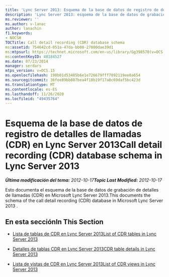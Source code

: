 ```yaml
---
title: 'Lync Server 2013: Esquema de la base de datos de registro de detalles de llamadas (CDR)'
description: 'Lync Server 2013: esquema de la base de datos de grabación de detalles de llamadas (CDR).'
ms.reviewer: ''
ms.author: v-lanac
author: lanachin
f1.keywords:
- NOCSH
TOCTitle: Call detail recording (CDR) database schema
ms:assetid: 754642cd-051a-47da-bb08-27800dae39d1
ms:mtpsurl: https://technet.microsoft.com/en-us/library/Gg398570(v=OCS.15)
ms:contentKeyID: 48184527
ms.date: 07/23/2014
manager: serdars
mtps_version: v=OCS.15
ms.openlocfilehash: 190b01d53485b6e1e726679fff7892119ee0a654
ms.sourcegitcommit: 36fee89bb887bea4f18b19f17a8c69daf5bc423d
ms.translationtype: MT
ms.contentlocale: es-ES
ms.lasthandoff: 11/26/2020
ms.locfileid: "49435764"
---
```

# <a name="call-detail-recording-cdr-database-schema-in-lync-server-2013"></a><span data-ttu-id="70596-103">Esquema de la base de datos de registro de detalles de llamadas (CDR) en Lync Server 2013</span><span class="sxs-lookup"><span data-stu-id="70596-103">Call detail recording (CDR) database schema in Lync Server 2013</span></span>

<div data-xmlns="http://www.w3.org/1999/xhtml">

<div class="topic" data-xmlns="http://www.w3.org/1999/xhtml" data-msxsl="urn:schemas-microsoft-com:xslt" data-cs="https://msdn.microsoft.com/">

<div data-asp="https://msdn2.microsoft.com/asp">



</div>

<div id="mainSection">

<div id="mainBody"><span data-ttu-id="70596-104">

<span> </span></span><span class="sxs-lookup"><span data-stu-id="70596-104">

<span> </span></span></span>

<span data-ttu-id="70596-105">_**Última modificación del tema:** 2012-10-17_</span><span class="sxs-lookup"><span data-stu-id="70596-105">_**Topic Last Modified:** 2012-10-17_</span></span>

<span data-ttu-id="70596-106">Esto documenta el esquema de la base de datos de grabación de detalles de llamadas (CDR) en Microsoft Lync Server 2013.</span><span class="sxs-lookup"><span data-stu-id="70596-106">This documents the schema of the call detail recording (CDR) database in Microsoft Lync Server 2013 .</span></span>

<div>

## <a name="in-this-section"></a><span data-ttu-id="70596-107">En esta sección</span><span class="sxs-lookup"><span data-stu-id="70596-107">In This Section</span></span>

  - [<span data-ttu-id="70596-108">Lista de tablas de CDR en Lync Server 2013</span><span class="sxs-lookup"><span data-stu-id="70596-108">List of CDR tables in Lync Server 2013</span></span>](lync-server-2013-list-of-cdr-tables.md)

  - [<span data-ttu-id="70596-109">Detalles de tablas CDR en Lync Server 2013</span><span class="sxs-lookup"><span data-stu-id="70596-109">CDR table details in Lync Server 2013</span></span>](lync-server-2013-cdr-table-details.md)

  - [<span data-ttu-id="70596-110">Lista de vistas de CDR en Lync Server 2013</span><span class="sxs-lookup"><span data-stu-id="70596-110">List of CDR views in Lync Server 2013</span></span>](lync-server-2013-list-of-cdr-views.md)

<span data-ttu-id="70596-111"></div>

</div>

<span> </span>

</div>

</div>

</span><span class="sxs-lookup"><span data-stu-id="70596-111"></div>

</div>

<span> </span>

</div>

</div>

</span></span></div>

